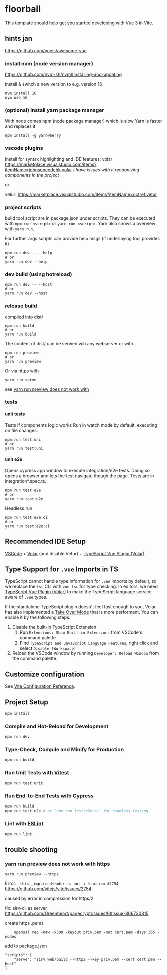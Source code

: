 # floorball

This template should help get you started developing with Vue 3 in Vite.


## hints jan

https://github.com/vuejs/awesome-vue

### install nvm (node version manager)
https://github.com/nvm-sh/nvm#installing-and-updating

Install & switch a new version to e.g. version 16
```
nvm install 16
nvm use 16
```

### (optional) install yarn package manager
With node comes npm (node package manager) which is slow
Yarn is faster and replaces it
```
npm install -g yarn@berry
```

### vscode plugins
Install for syntax highlighting and IDE features:
volar https://marketplace.visualstudio.com/items?itemName=johnsoncodehk.volar
_I have issues with it recognizing components in the project_

or 

velur: https://marketplace.visualstudio.com/items?itemName=octref.vetur

### project scripts
build tool script are in package.json under scripts. They can be executed with `npm run <script>` or `yarn run <script>`. Yarn also shows a overview with `yarn run`.

For further args scripts can provide help msgs (if underlaying tool provides it)
```
npm run dev -- --help
# or
yarn run dev --help
```

### dev build (using hotreload)
```
npm run dev -- --host
# or
yarn run dev --host
```

### release build
compiled into dist/
```
npm run build
# or
yarn run build
```

The content of dist/ can be servied wih any webserver or with
```
npm run preview
# or
yarn run preview
```

Or via https with
```
yarn run serve
```
see [yarn run preview does not work with](#yarn-run-preview-does-not-work-with-https)

### tests

#### unit tests
Tests if components logic works
Run in watch mode by default, executing on file changes.
```
npm run test:uni
# or
yarn run test:uni
```
#### unit e2e
Opens cypress app window to execute integration/e2e tests. Doing so opens a browser and lets the test navigate though the page.
Tests are in integration\*.spec.ts.

```
npm run test:e2e
# or
yarn run test:e2e
```

Headless run 
```
npm run test:e2e:ci
# or
yarn run test:e2e:ci
```

## Recommended IDE Setup

[VSCode](https://code.visualstudio.com/) + [Volar](https://marketplace.visualstudio.com/items?itemName=johnsoncodehk.volar) (and disable Vetur) + [TypeScript Vue Plugin (Volar)](https://marketplace.visualstudio.com/items?itemName=johnsoncodehk.vscode-typescript-vue-plugin).

## Type Support for `.vue` Imports in TS

TypeScript cannot handle type information for `.vue` imports by default, so we replace the `tsc` CLI with `vue-tsc` for type checking. In editors, we need [TypeScript Vue Plugin (Volar)](https://marketplace.visualstudio.com/items?itemName=johnsoncodehk.vscode-typescript-vue-plugin) to make the TypeScript language service aware of `.vue` types.

If the standalone TypeScript plugin doesn't feel fast enough to you, Volar has also implemented a [Take Over Mode](https://github.com/johnsoncodehk/volar/discussions/471#discussioncomment-1361669) that is more performant. You can enable it by the following steps:

1. Disable the built-in TypeScript Extension
    1) Run `Extensions: Show Built-in Extensions` from VSCode's command palette
    2) Find `TypeScript and JavaScript Language Features`, right click and select `Disable (Workspace)`
2. Reload the VSCode window by running `Developer: Reload Window` from the command palette.

## Customize configuration

See [Vite Configuration Reference](https://vitejs.dev/config/).

## Project Setup

```sh
npm install
```

### Compile and Hot-Reload for Development

```sh
npm run dev
```

### Type-Check, Compile and Minify for Production

```sh
npm run build
```

### Run Unit Tests with [Vitest](https://vitest.dev/)

```sh
npm run test:unit
```

### Run End-to-End Tests with [Cypress](https://www.cypress.io/)

```sh
npm run build
npm run test:e2e # or `npm run test:e2e:ci` for headless testing
```

### Lint with [ESLint](https://eslint.org/)

```sh
npm run lint
```


## trouble shooting
### yarn run preview does not work with https
```
yarn run preview --https
```
Error: ` this._implicitHeader is not a function #2754`
https://github.com/vitejs/vite/issues/2754

caused by error in compression for https/2

fix: sirv-cli as server
https://github.com/Greenheart/pagecrypt/issues/6#issue-866730815

create https .pems
```
    openssl req -new -x509 -keyout priv.pem -out cert.pem -days 365 -nodes
```
add to package.json
```
"scripts": {
    "serve": "sirv web/build --http2 --key priv.pem --cert cert.pem --host"
}
```